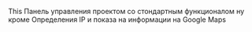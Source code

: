 This Панель управления проектом со стондартным функционалом ну кроме Определения IP и показа на информации на Google Maps 
